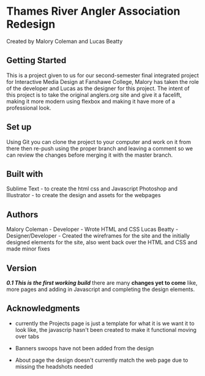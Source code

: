 # Thames River Angler Association Redesign
Created by Malory Coleman and Lucas Beatty

## Getting Started

This is a project given to us for our second-semester final integrated project for Interactive Media Design at Fanshawe College, Malory has taken the role of the developer and Lucas as the designer for this project. The intent of this project is to take the original anglers.org site and give it a facelift, making it more modern using flexbox and making it have more of a professional look.

## Set up

Using Git you can clone the project to your computer and work on it from there then re-push using the proper branch and leaving a comment so we can review the changes before merging it with the master branch.

## Built with

Sublime Text - to create the html css and Javascript
Photoshop and Illustrator - to create the design and assets for the webpages

## Authors

Malory Coleman - Developer - Wrote HTML and CSS
Lucas Beatty - Designer/Developer - Created the wireframes for the site and the initially designed elements for the site, also went back over the HTML and CSS and made minor fixes

## Version

***0.1 This is the first working build*** there are many **changes yet to come** like, more pages and adding in Javascript and completing the design elements.

## Acknowledgments

* currently the Projects page is just a template for what it is we want it to look like, the javascrip hasn't been created to make it functional moving over tabs

* Banners swoops have not been added from the design

* About page the design doesn't currently match the web page due to missing the headshots needed



